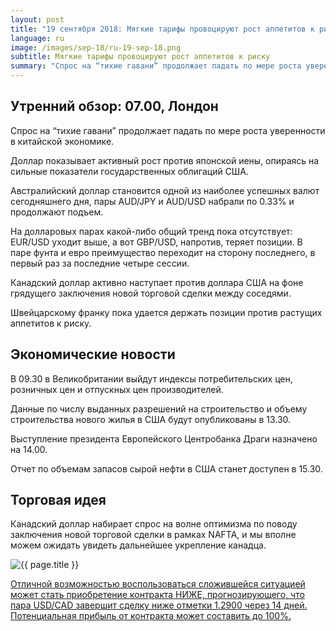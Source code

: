 ```yaml
---
layout: post
title: "19 сентября 2018: Мягкие тарифы провоцируют рост аппетитов к риску"
language: ru
image: /images/sep-18/ru-19-sep-18.png
subtitle: Мягкие тарифы провоцируют рост аппетитов к риску
summary: "Спрос на “тихие гавани” продолжает падать по мере роста уверенности в китайской экономике"
---
```

## Утренний обзор: 07.00, Лондон
 
Спрос на “тихие гавани” продолжает падать по мере роста уверенности в китайской экономике.

Доллар показывает активный рост против японской иены, опираясь на сильные показатели государственных облигаций США.

Австралийский доллар становится одной из наиболее успешных валют сегодняшнего дня, пары AUD/JPY и AUD/USD набрали по 0.33% и продолжают подъем.

На долларовых парах какой-либо общий тренд пока отсутствует: EUR/USD уходит выше, а вот GBP/USD, напротив, теряет позиции. В паре фунта и евро преимущество переходит на сторону последнего, в первый раз за последние четыре сессии.

Канадский доллар активно наступает против доллара США на фоне грядущего заключения новой торговой сделки между соседями.

Швейцарскому франку пока удается держать позиции против растущих аппетитов к риску.
 
## Экономические новости
 
В 09.30 в Великобритании выйдут индексы потребительских цен, розничных цен и отпускных цен производителей.

Данные по числу выданных разрешений на строительство и объему строительства нового жилья в США будут опубликованы в 13.30.

Выступление президента Европейского Центробанка Драги назначено на 14.00.

Отчет по объемам запасов сырой нефти в США станет доступен в 15.30.
 
## Торговая идея
 
Канадский доллар набирает спрос на волне оптимизма по поводу заключения новой торговой сделки в рамках NAFTA, и мы вполне можем ожидать увидеть дальнейшее укрепление канадца.

<img src="{{ site.url }}/images/sep-18/ru-19-sep-18.png" alt="{{ page.title }}"  title="{{ page.title }}">

<a href="%LINK%%?currency=USD&market=forex&underlying=frxUSDCAD&formname=higherlower&duration_amount=14&duration_units=d&amount=10&amount_type=stake&expiry_type=duration&barrier=1.2900" target="_blank" rel="noopener noreferrer nofollow">Отличной возможностью воспользоваться сложившейся ситуацией может стать приобретение контракта НИЖЕ, прогнозирующего, что пара USD/CAD завершит сделку ниже отметки 1.2900 через 14 дней. Потенциальная прибыль от контракта может составить до 100%.</a>
